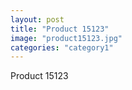 ```yaml
---
layout: post
title: "Product 15123"
image: "product15123.jpg"
categories: "category1"
---
```

Product 15123
